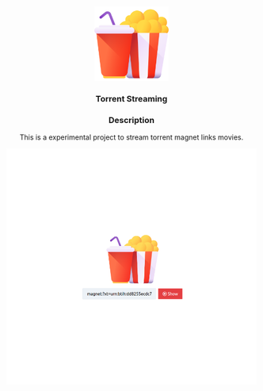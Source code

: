 <div align="center">
    <img src="./client/popcorn.svg" width="150">
    <h3>Torrent Streaming</h3>
<div>

### Description

This is a experimental project to stream torrent magnet links movies.

![Print](./assets/print01.png)

